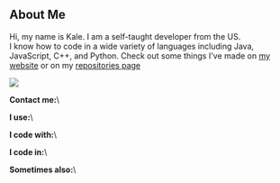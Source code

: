 ## About Me

Hi, my name is Kale. I am a self-taught developer from the US.\
I know how to code in a wide variety of languages including Java, JavaScript, C++, and Python. Check out some things I've made on [my website](https://www.kaleko.dev/) or on my [repositories page](https://github.com/Kale-Ko?tab=repositories&sort=stardevzers)

[![](https://github-readme-stats.vercel.app/api?username=Kale-Ko&theme=dark&show_icons=true&border_radius=12)](https://github.com/Kale-Ko)

**Contact me:**\


**I use:**\


**I code with:**\


**I code in:**\


**Sometimes also:**\

